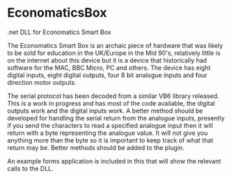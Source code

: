 # EconomaticsBox
.net DLL for Economatics Smart Box

The Economatics Smart Box is an archaic piece of hardware that was likely to be sold for education in the UK/Europe in the Mid 90's, relatively little is on the internet about this device but it is a device that historically had software for the MAC, BBC Micro, PC and others. The device has eight digital inputs, eight digital outputs, four 8 bit analogue inputs and four direction motor outputs.

The serial protocol has been decoded from a similar VB6 library released. This is a work in progress and has most of the code available, the digital outputs work and the digital inputs work. A better method should be developed for handling the serial return from the analogue inputs, presently if you send the characters to read a specified analogue input then it will return with a byte representing the analogue value. It will not give you anything more than the byte so it is important to keep track of what that return may be. Better methods should be added to the plugin.

An example forms application is included in this that will show the relevant calls to the DLL.
